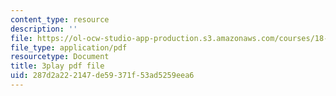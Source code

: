 ```yaml
---
content_type: resource
description: ''
file: https://ol-ocw-studio-app-production.s3.amazonaws.com/courses/18-01sc-single-variable-calculus-fall-2010/287d2a222147de59371f53ad5259eea6_Fj7pbLwbSmU.pdf
file_type: application/pdf
resourcetype: Document
title: 3play pdf file
uid: 287d2a22-2147-de59-371f-53ad5259eea6
---
```

